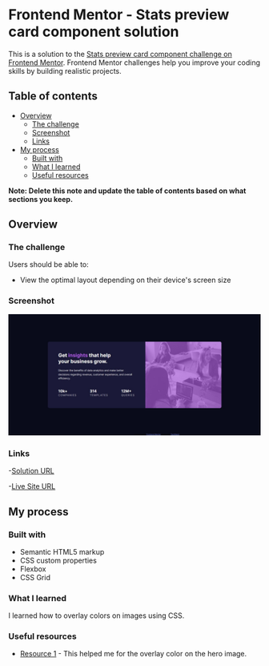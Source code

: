 # Frontend Mentor - Stats preview card component solution

This is a solution to the [Stats preview card component challenge on Frontend Mentor](https://www.frontendmentor.io/challenges/stats-preview-card-component-8JqbgoU62). Frontend Mentor challenges help you improve your coding skills by building realistic projects.

## Table of contents

- [Overview](#overview)
  - [The challenge](#the-challenge)
  - [Screenshot](#screenshot)
  - [Links](#links)
- [My process](#my-process)
  - [Built with](#built-with)
  - [What I learned](#what-i-learned)
  - [Useful resources](#useful-resources)

**Note: Delete this note and update the table of contents based on what sections you keep.**

## Overview

### The challenge

Users should be able to:

- View the optimal layout depending on their device's screen size

### Screenshot

![](./design/screenshot.jpg)

### Links

-[Solution URL ](https://github.com/TechNech/technech.github.io/tree/main/stats-preview-card-component-FM)

-[Live Site URL](https://technech.github.io/stats-preview-card-component-FM/index.html)

## My process

### Built with

- Semantic HTML5 markup
- CSS custom properties
- Flexbox
- CSS Grid

### What I learned

I learned how to overlay colors on images using CSS.

### Useful resources

- [Resource 1](https://github.com/SankThomas/stats-preview-component/) - This helped me for the overlay color on the hero image.
